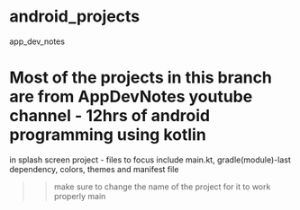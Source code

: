 # android_projects
 app_dev_notes

Most of the projects in this branch are from AppDevNotes youtube channel - 12hrs of android programming using kotlin
=======
in splash screen project - files to focus include main.kt, gradle(module)-last dependency, colors, themes and manifest file
>> make sure to change the name of the project for it to work properly
 main
